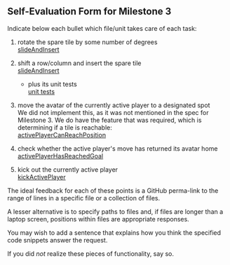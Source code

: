 ## Self-Evaluation Form for Milestone 3

Indicate below each bullet which file/unit takes care of each task:

1. rotate the spare tile by some number of degrees \
[slideAndInsert](https://github.khoury.northeastern.edu/CS4500-F22/recursive-koodotk/blob/31e96aa41bce933b19721db5318177cda89e8755/Maze/Common/labyrinth/src/main/java/game/model/Game.java#L40-L46)
2. shift a row/column and insert the spare tile \
[slideAndInsert](https://github.khoury.northeastern.edu/CS4500-F22/recursive-koodotk/blob/31e96aa41bce933b19721db5318177cda89e8755/Maze/Common/labyrinth/src/main/java/game/model/Game.java#L40-L46)
   - plus its unit tests \
[unit tests](https://github.khoury.northeastern.edu/CS4500-F22/recursive-koodotk/blob/31e96aa41bce933b19721db5318177cda89e8755/Maze/Common/labyrinth/src/test/java/game/model/GameTest.java#L66-L181)

3. move the avatar of the currently active player to a designated spot \
We did not implement this, as it was not mentioned in the spec for Milestone 3.
We do have the feature that was required, which is determining if a tile is reachable: \
[activePlayerCanReachPosition](https://github.khoury.northeastern.edu/CS4500-F22/recursive-koodotk/blob/31e96aa41bce933b19721db5318177cda89e8755/Maze/Common/labyrinth/src/main/java/game/model/Game.java#L48-L53)

4. check whether the active player's move has returned its avatar home \
[activePlayerHasReachedGoal](https://github.khoury.northeastern.edu/CS4500-F22/recursive-koodotk/blob/31e96aa41bce933b19721db5318177cda89e8755/Maze/Common/labyrinth/src/main/java/game/model/Game.java#L55-L60)

5. kick out the currently active player \
[kickActivePlayer](https://github.khoury.northeastern.edu/CS4500-F22/recursive-koodotk/blob/31e96aa41bce933b19721db5318177cda89e8755/Maze/Common/labyrinth/src/main/java/game/model/Game.java#L68-L77)

The ideal feedback for each of these points is a GitHub
perma-link to the range of lines in a specific file or a collection of
files.

A lesser alternative is to specify paths to files and, if files are
longer than a laptop screen, positions within files are appropriate
responses.

You may wish to add a sentence that explains how you think the
specified code snippets answer the request.

If you did *not* realize these pieces of functionality, say so.

